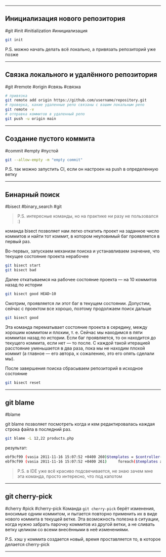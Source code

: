 
---
## Инициализация нового репозитория
#git #init #initialization #инициализация
```bash
git init
```
P.S. можно начать делать всё локально, а привязать репозиторий уже позже

---
## Связка локального и удалённого репозитория
#git #remote #origin #связь #связка
```bash
# привязка
git remote add origin https://github.com/username/repository.git
# проверка, какие удаленные репо связаны с вашим локальным репо
git remote -v
# отправка коммитов в удаленный репо
git push -u origin main
```

---
## Создание пустого коммита
#commit #empty #пустой 
```bash
git --allow-empty -m "empty commit"
```
P.S. так можно запустить CI, если он настроен на push в определенную ветку

---

## Бинарный поиск
#bisect #binary_search #git

>P.S. интересные команды, но на практике ни разу не пользовался :)

команда bisect позволяет нам легко откатить проект на заданное число коммитов и найти тот коммит, в котором неуловимый баг проявляется в первый раз.  
  
Во-первых, запускаем механизм поиска и устанавливаем значение, что текущее состояние проекта нерабочее  
  
```bash
git bisect start  
git bisect bad 
```  
  
Далее откатываемся на рабочее состояние проекта — на 10 коммитов назад по истории  
  
```bash
git bisect good HEAD~10
```  
  
Смотрим, проявляется ли этот баг в текущем состоянии. Допустим, сейчас с проектом все хорошо, поэтому продолжаем поиск дальше  
  
```bash
git bisect good
```  
  
Эта команда перематывает состояние проекта в середину, между хорошим коммитом и плохим, т. е. Сейчас мы находимся в пяти коммитах назад по истории. Если баг проявляется, то он находится до текущего коммита, если нет — то после. С каждой такой итерацией расстояние уменьшается в два раза, пока мы не находим плохой коммит (а главное — его автора, к сожалению, это его опять сделали мы).  
  
После завершения поиска сбрасываем репозиторий в исходное состояние  
  
```bash
git bisect reset
```

---
## git blame
#blame

git blame позволяет посмотреть когда и кем редактировалась каждая строка файла в последний раз.

```bash
git blame -L 12,22 products.php
```

результат:
```bash
ebf9cf99 (vasia 2011-11-16 15:07:52 +0400 260)$templates = $controller->getTemplates();
ebf9cf99 (vasia 2011-11-16 15:07:52 +0400 261)     foreach($templates as $value)
```

>P.S. в IDE уже всё красиво подсвечивается, не знаю зачем мне эта команда, просто интересно, что под капотом

---
## git cherry-pick
#cherry #pick #cherry-pick 
Команда `git cherry-pick` берёт изменения, вносимые одним коммитом, и пытается повторно применить их в виде нового коммита в текущей ветке. Эта возможность полезна в ситуации, когда нужно забрать парочку коммитов из другой ветки, а не сливать ветку целиком со всеми внесёнными в неё изменениями.

P.S. хэш у коммита создается новый, время проставляется то, в которое делается cherry-pick

---


